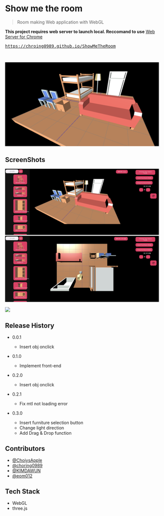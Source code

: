 # Show me the room
> Room making Web application with WebGL

__This project requires web server to launch local. Reccomand to use__
[Web Server for Chrome](https://chrome.google.com/webstore/detail/web-server-for-chrome/ofhbbkphhbklhfoeikjpcbhemlocgigb)
</br>

<pre><a href="https://choring0989.github.io/ShowMeTheRoom">https://chroing0989.github.io/ShowMeTheRoom</a></pre>

</br>

![Alt text](./img/room_example.png)

## ScreenShots
![Alt text](./img/test_front.png)
![Alt text](./img/test_top.png)

![](header.png) 


## Release History

* 0.0.1
    * Insert obj onclick

* 0.1.0
    * Implement front-end

* 0.2.0
    * Insert obj onclick

* 0.2.1
    * Fix mtl not loading error

* 0.3.0
    * Insert furniture selection button
    * Change light direction
    * Add Drag & Drop function
    
## Contributors
* [@ChoiysApple](https://github.com/ChoiysApple)
* [@choring0989](https://github.com/choring0989)
* [@KIMDAWUN](https://github.com/KIMDAWUN)
* [@eom012](https://github.com/eom012)


## Tech Stack
* WebGL
* three.js

</br>

